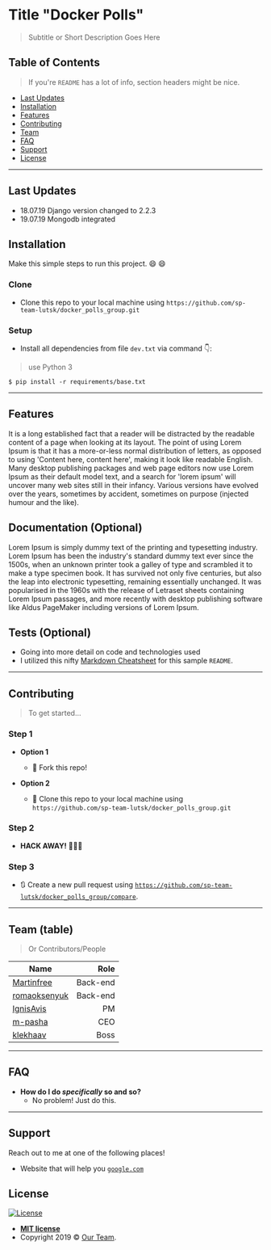 # Title "Docker Polls"

> Subtitle or Short Description Goes Here

## Table of Contents

> If you're `README` has a lot of info, section headers might be nice.

- [Last Updates](#last-updates)
- [Installation](#installation)
- [Features](#features)
- [Contributing](#contributing)
- [Team](#team)
- [FAQ](#faq)
- [Support](#support)
- [License](#license)

---

## Last Updates

- 18.07.19 Django version changed to 2.2.3
- 19.07.19 Mongodb integrated

## Installation

Make this simple steps to run this project. :smile: 😄

### Clone

- Clone this repo to your local machine using `https://github.com/sp-team-lutsk/docker_polls_group.git`

### Setup

- Install all dependencies from file `dev.txt` via command :point_down::

> use Python 3

```shell
$ pip install -r requirements/base.txt
```
---

## Features
It is a long established fact that a reader will be distracted by the readable content of a page when looking at its layout. The point of using Lorem Ipsum is that it has a more-or-less normal distribution of letters, as opposed to using 'Content here, content here', making it look like readable English. Many desktop publishing packages and web page editors now use Lorem Ipsum as their default model text, and a search for 'lorem ipsum' will uncover many web sites still in their infancy. Various versions have evolved over the years, sometimes by accident, sometimes on purpose (injected humour and the like).

## Documentation (Optional)
Lorem Ipsum is simply dummy text of the printing and typesetting industry. Lorem Ipsum has been the industry's standard dummy text ever since the 1500s, when an unknown printer took a galley of type and scrambled it to make a type specimen book. It has survived not only five centuries, but also the leap into electronic typesetting, remaining essentially unchanged. It was popularised in the 1960s with the release of Letraset sheets containing Lorem Ipsum passages, and more recently with desktop publishing software like Aldus PageMaker including versions of Lorem Ipsum.

## Tests (Optional)

- Going into more detail on code and technologies used
- I utilized this nifty <a href="https://github.com/adam-p/markdown-here/wiki/Markdown-Cheatsheet" target="_blank">Markdown Cheatsheet</a> for this sample `README`.

---

## Contributing

> To get started...

### Step 1

- **Option 1**
    - 🍴 Fork this repo!

- **Option 2**
    - 👯 Clone this repo to your local machine using `https://github.com/sp-team-lutsk/docker_polls_group.git`

### Step 2

- **HACK AWAY!** 🔨🔨🔨

### Step 3

- 🔃 Create a new pull request using <a href="https://github.com/sp-team-lutsk/docker_polls_group/compare" target="_blank">`https://github.com/sp-team-lutsk/docker_polls_group/compare`</a>.

---

## Team (table)

> Or Contributors/People

| Name                                                       | Role     |
| ---------------------------------------------------------- | -------: |
| <a href="https://github.com/Martinfree">Martinfree</a>     | Back-end |
| <a href="https://github.com/romaoksenyuk">romaoksenyuk</a> | Back-end |
| <a href="https://github.com/IgnisAvis">IgnisAvis           | PM       |
| <a href="https://github.com/m-pasha">m-pasha</a>           | CEO      |
| <a href="https://github.com/klekhaav">klekhaav</a>         | Boss     |

---

## FAQ

- **How do I do *specifically* so and so?**
    - No problem! Just do this.

---

## Support

Reach out to me at one of the following places!

- Website that will help you <a href="http://google.com" target="_blank">`google.com`</a>

## License

[![License](http://img.shields.io/:license-mit-blue.svg?style=flat-square)](http://badges.mit-license.org)

- **[MIT license](http://opensource.org/licenses/mit-license.php)**
- Copyright 2019 © <a href="#" target="_blank">Our Team</a>.
